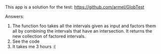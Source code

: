 This app is a solution for the test: https://github.com/armel/GlobTest

Answers:

1. The function foo takes all the intervals given as input and factors them all by combining the intervals that have an intersection.
   It returns the new collection of factored intervals.
2. See the code
3. It takes me 3 hours :(